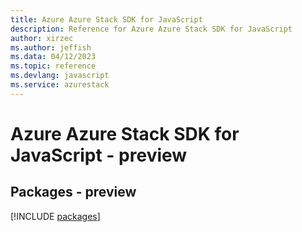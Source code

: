 ```yaml
---
title: Azure Azure Stack SDK for JavaScript
description: Reference for Azure Azure Stack SDK for JavaScript
author: xirzec
ms.author: jeffish
ms.data: 04/12/2023
ms.topic: reference
ms.devlang: javascript
ms.service: azurestack
---
```

# Azure Azure Stack SDK for JavaScript - preview
## Packages - preview
[!INCLUDE [packages](azure-stack-index.md)]